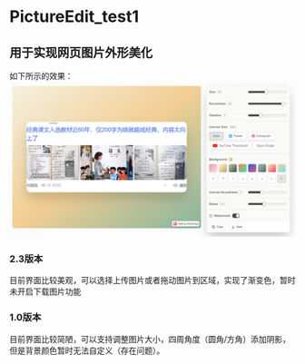 # PictureEdit_test1

## 用于实现网页图片外形美化

如下所示的效果：
![image](https://github.com/AntlerPotato/PictureEdit_test1/blob/main/Example/1.png)

### 2.3版本
目前界面比较美观，可以选择上传图片或者拖动图片到区域，实现了渐变色，暂时未开启下载图片功能

### 1.0版本
目前界面比较简陋，可以支持调整图片大小，四周角度（圆角/方角）添加阴影，但是背景颜色暂时无法自定义（存在问题）。
